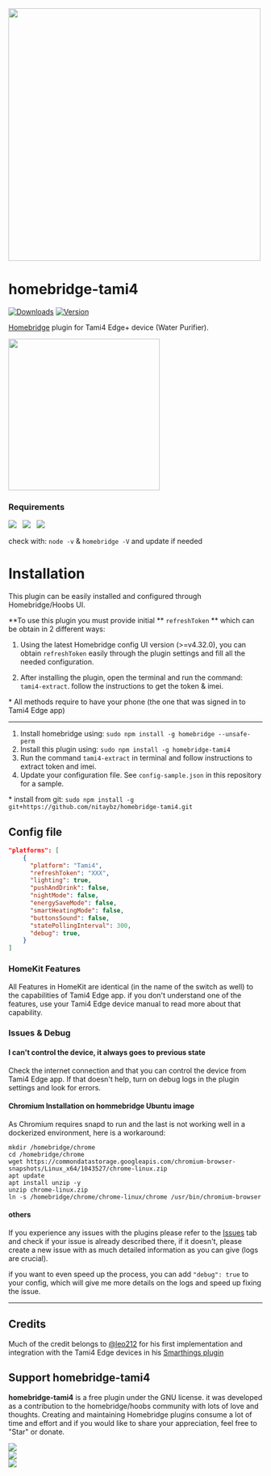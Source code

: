 <img src="branding/tami4_homebridge.jpg" width="500px">


# homebridge-tami4

[![Downloads](https://img.shields.io/npm/dt/homebridge-tami4.svg?color=critical)](https://www.npmjs.com/package/homebridge-tami4)
[![Version](https://img.shields.io/npm/v/homebridge-tami4)](https://www.npmjs.com/package/homebridge-tami4)

[Homebridge](https://github.com/nfarina/homebridge) plugin for Tami4 Edge+ device (Water Purifier).

<img src="branding/product.png" width="300px">

### Requirements

<img src="https://img.shields.io/badge/node-%3E%3D10.17-brightgreen"> &nbsp;
<img src="https://img.shields.io/badge/homebridge-%3E%3D0.4.4-brightgreen"> &nbsp;
<img src="https://img.shields.io/badge/iOS-%3E%3D11.0.0-brightgreen">

check with: `node -v` & `homebridge -V` and update if needed

# Installation

This plugin  can be easily installed and configured through Homebridge/Hoobs UI.

**To use this plugin you must provide initial ** `refreshToken` ** which can be obtain in 2 different ways:

1. Using the latest Homebridge config UI version (>=v4.32.0), you can obtain `refreshToken` easily through the plugin settings and fill all the needed configuration.

2. After installing the plugin, open the terminal and run the command: `tami4-extract`. follow the instructions to get the token & imei.

\* All methods require to have your phone (the one that was signed in to Tami4 Edge app)

---------

1. Install homebridge using: `sudo npm install -g homebridge --unsafe-perm`
2. Install this plugin using: `sudo npm install -g homebridge-tami4`
3. Run the command `tami4-extract` in terminal and follow instructions to extract token and imei.
4. Update your configuration file. See `config-sample.json` in this repository for a sample.

\* install from git: `sudo npm install -g git+https://github.com/nitaybz/homebridge-tami4.git`

## Config file

``` json
"platforms": [
    {
      "platform": "Tami4",
      "refreshToken": "XXX",
      "lighting": true,
      "pushAndDrink": false,
      "nightMode": false,
      "energySaveMode": false,
      "smartHeatingMode": false,
      "buttonsSound": false,
      "statePollingInterval": 300,
      "debug": true,
    }
]
```

### HomeKit Features

All Features in HomeKit are identical (in the name of the switch as well) to the capabilities of Tami4 Edge app. if you don't understand one of the features, use your Tami4 Edge device manual to read more about that capability.

### Issues & Debug

#### I can't control the device, it always goes to previous state

Check the internet connection and that you can control the device from Tami4 Edge app.
If that doesn't help, turn on debug logs in the plugin settings and look for errors.

#### Chromium Installation on hommebridge Ubuntu image

As Chromium requires snapd to run and the last is not working well in a dockerized environment, here is a workaround:
```
mkdir /homebridge/chrome
cd /homebridge/chrome
wget https://commondatastorage.googleapis.com/chromium-browser-snapshots/Linux_x64/1043527/chrome-linux.zip
apt update
apt install unzip -y
unzip chrome-linux.zip
ln -s /homebridge/chrome/chrome-linux/chrome /usr/bin/chromium-browser
```

#### others


If you experience any issues with the plugins please refer to the [Issues](https://github.com/nitaybz/homebridge-tami4/issues) tab and check if your issue is already described there, if it doesn't, please create a new issue with as much detailed information as you can give (logs are crucial).<br>

if you want to even speed up the process, you can add `"debug": true` to your config, which will give me more details on the logs and speed up fixing the issue.

-------------------------------------------


## Credits

Much of the credit belongs to [@leo212](https://github.com/leo212) for his first implementation and integration with the Tami4 Edge devices in his [Smarthings plugin](https://github.com/leo212/tami4edge-smarthings-unofficial)
## Support homebridge-tami4

**homebridge-tami4** is a free plugin under the GNU license. it was developed as a contribution to the homebridge/hoobs community with lots of love and thoughts.
Creating and maintaining Homebridge plugins consume a lot of time and effort and if you would like to share your appreciation, feel free to "Star" or donate. 

<a target="blank" href="https://www.paypal.me/nitaybz"><img src="https://img.shields.io/badge/PayPal-Donate-blue.svg?logo=paypal"/></a><br>
<a target="blank" href="https://www.patreon.com/nitaybz"><img src="https://img.shields.io/badge/PATREON-Become a patron-red.svg?logo=patreon"/></a><br>
<a target="blank" href="https://ko-fi.com/nitaybz"><img src="https://img.shields.io/badge/Ko--Fi-Buy%20me%20a%20coffee-29abe0.svg?logo=ko-fi"/></a>
